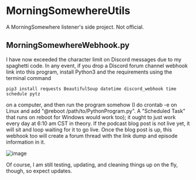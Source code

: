 # MorningSomewhereUtils
A MorningSomewhere listener's side project. Not official. 
## MorningSomewhereWebhook.py
I have now exceeded the character limit on Discord messages due to my spaghetti code. In any event, if you drop a Discord forum channel webhook link into this program, install Python3 and the requirements using the terminal command
```
pip3 install requests BeautifulSoup datetime discord_webhook time schedule pytz
```
on a computer, and then run the program somehow (I do crontab -e on Linux and add "@reboot /path/to/PythonProgram.py". A "Scheduled Task" that runs on reboot for Windows would work too); it ought to just work every day at 6:10 am CST in theory. If the podcast blog post is not live yet, it will sit and loop waiting for it to go live. Once the blog post is up, this webhook too will create a forum thread with the link dump and episode information in it.

![image](https://github.com/NathanOrdSec/MorningSomewhereUtils/assets/81328905/17bc6122-8e85-4994-9517-f50efe43e4b9)

Of course, I am still testing, updating, and cleaning things up on the fly, though, so expect updates. 
